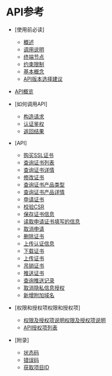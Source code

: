 # API参考

-   [使用前必读]
    -   [概述](概述.md)
    -   [调用说明](调用说明.md)
    -   [终端节点](终端节点.md)
    -   [约束限制](约束限制.md)
    -   [基本概念](基本概念.md)
    -   [API版本选择建议](API版本选择建议.md)

-   [API概览](API概览.md)
-   [如何调用API]
    -   [构造请求](构造请求.md)
    -   [认证鉴权](认证鉴权.md)
    -   [返回结果](返回结果.md)

-   [API]
    -   [购买SSL证书](购买SSL证书.md)
    -   [查询证书列表](查询证书列表.md)
    -   [查询证书详情](查询证书详情.md)
    -   [修改证书](修改证书.md)
    -   [查询证书产品类型](查询证书产品类型.md)
    -   [查询证书产品详情](查询证书产品详情.md)
    -   [申请证书](申请证书.md)
    -   [校验CSR](校验CSR.md)
    -   [保存证书信息](保存证书信息.md)
    -   [读取申请证书填写的信息](读取申请证书填写的信息.md)
    -   [取消申请](取消申请.md)
    -   [删除证书](删除证书.md)
    -   [上传认证信息](上传认证信息.md)
    -   [下载证书](下载证书.md)
    -   [上传证书](上传证书.md)
    -   [吊销证书](吊销证书.md)
    -   [推送证书](推送证书.md)
    -   [查询推送记录](查询推送记录.md)
    -   [取消隐私信息授权](取消隐私信息授权.md)
    -   [新增附加域名](新增附加域名.md)

-   [权限和授权项权限和授权项]
    -   [权限及授权项说明权限及授权项说明](权限及授权项说明.md)
    -   [API授权项列表](API授权项列表.md)

-   [附录]
    -   [状态码](状态码.md)
    -   [错误码](错误码.md)
    -   [获取项目ID](获取项目ID.md)


